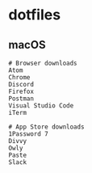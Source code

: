 # dotfiles

## macOS

```
# Browser downloads
Atom
Chrome
Discord
Firefox
Postman
Visual Studio Code
iTerm

# App Store downloads
1Password 7
Divvy
Owly
Paste
Slack
```
